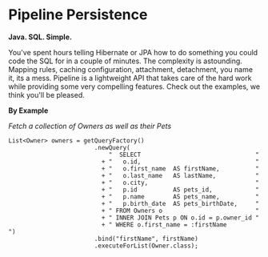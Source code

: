 Pipeline Persistence
====================
__Java. SQL. Simple.__

You've spent hours telling Hibernate or JPA how to do something you could code the SQL for in a couple of minutes.  The complexity is astounding.  Mapping rules, caching configuration, attachment, detachment, you name it, its a mess.  Pipeline is a lightweight API that takes care of the hard work while providing some very compelling features.  Check out the examples, we think you'll be pleased.

__By Example__


_Fetch a collection of Owners as well as their Pets_

    List<Owner> owners = getQueryFactory()
                            .newQuery(
                                "  SELECT                                "
                              + "   o.id,                                "
                              + "   o.first_name  AS firstName,          "
                              + "   o.last_name   AS lastName,           "
                              + "   o.city,                              "              
                              + "   p.id          AS pets_id,            "
                              + "   p.name        AS pets_name,          "
                              + "   p.birth_date  AS pets_birthDate,     "
                              + " FROM Owners o                          "
                              + " INNER JOIN Pets p ON o.id = p.owner_id "
                              + " WHERE o.first_name = :firstName        ")
                            .bind("firstName", firstName)
                            .executeForList(Owner.class);

